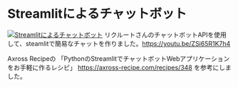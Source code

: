 # Streamlitによるチャットボット
[![Streamlitによるチャットボット](https://user-images.githubusercontent.com/117993606/202980479-cd7e06be-e671-48b5-aa07-00e1ca7e901d.png)](https://youtu.be/ZSi65R1K7h4)
リクルートさんのチャットボットAPIを使用して、steamlitで簡易なチャットを作りました。https://youtu.be/ZSi65R1K7h4

Axross Recipeの
「PythonのStreamlitでチャットボットWebアプリケーションをお手軽に作るレシピ」
https://axross-recipe.com/recipes/348
を参考にしました。
